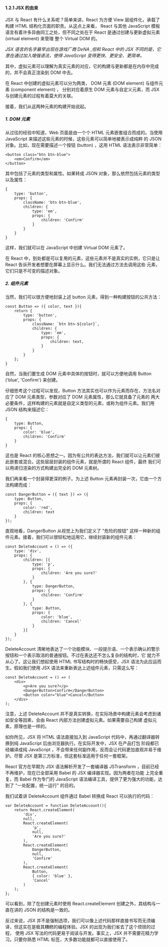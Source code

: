 #### 1.2.1 JSX 的由来

JSX 与 React 有什么关系呢？简单来讲，<red>React 为方便 View 层组件化，承载了构建 HTML 结构化页面的职责</red>。从这点上来看，
React 与其他 JavaScript 模板语言有着许多异曲同工之处，但不同之处在于 React 是通过创建与更新虚拟元素 (virtual element) 来管理
整个 Virtual DOM 的。

*JSX 语言的名字最早出现在游戏厂商 DeNA ,但和 React 中的 JSX 不同的是，它意在通过加入增强语法，使得 JavaScript 变得更快、更安全、更简单。*

其中，<red>虚拟元素可以理解为真实元素的对应</red>，它的<red>构建与更新都是在内存中完成的</red>，并不会真正渲染到 DOM 中去。

在 React 中创建的虚拟元素可以分为两类， <red>DOM 元素 (DOM element) </red>与<red>组件元素 (component element) </red>，
分别对应着<red>原生 DOM 元素</red>与<red>自定义元素</red>，而 JSX 与创建元素的过程有着莫大的关联。

接着，我们从这两种元素的构建开始说起。

##### 1. DOM 元素

从过往的经验中知道，Web 页面是由一个个 HTML 元素嵌套组合而成的。当使用 JavaScript 来描述这些元素的时候，这些元素可以简单地被表示成纯粹
的 JSON 对象。比如，现在需要描述一个按钮 (button) ，这用 HTML 语法表示非常简单：

    <button class="btn btn-blue">
        <em>Confirm</em>
    </button>

其中包括了元素的类型和属性。如果转成 JSON 对象，那么依然包括元素的类型以及属性：

    {
        type: 'button',
        props: {
            className: 'btn btn-blue',
            children: {
                type: 'em',
                props: {
                    children: 'Confirm'
                }
            }
        }
    }

这样，我们就可以在 JavaScript 中创建 Virtual DOM 元素了。

在 React 中，到处都是可以复用的元素，这些元素并不是真实的实例，它只是让 React 告诉开发者想要在屏幕上显示什么。我们无法通过方法去调用这些
元素，它们只是不可变的描述对象。

##### 2. 组件元素

当然，我们可以很方便地封装上述 button 元素，得到一种构建按钮的公共方法：

    const Button => ({ color, text }){
        return {
            type: 'button',
            props: {
                className: `btn btn-${color}`,
                children: {
                    type: 'em',
                    props: {
                        children: text,
                    }
                }
            }
        };
    }

自然，当我们要生成 DOM 元素中具体的按钮时，就可以方便地调用 Button ('blue', 'Confirm') 来创建。

仔细思考这个过程可以发现，Button 方法其实也可以作为元素而存在，方法名对应了 DOM 元素类型，参数对应了 DOM 元素属性，那么它就具备了元素的
两大必要条件，这样构建的元素就是<red>自定义类型的元素</red>，或称为<red>组件元素</red>。我们用 JSON 结构来描述它：

    {
        type: Button,
        props: {
            color: 'blue',
            children: 'Confirm'
        }
    }

这也是 React 的核心思想之一。因为有公共的表达方法，我们就可以让元素们彼此嵌套或混合。这些层层封装的组件元素，就是所谓的 React 组件，最终
我们可以用递归渲染的方式构建出完全的 DOM 元素树。

我们再来看一个封装得更深的例子。为上述 Button 元素再封装一次，它由一个方法构建而成：

    const DangerButton = ({ text }) => ({
        type: Button,
        props: {
            color: 'red',
            children: text
        }
    });

直观地看，DangerButton 从视觉上为我们定义了 "危险的按钮" 这样一种新的组件元素。接着，我们可以很轻松地运用它，继续封装新的组件元素：

    const DeleteAccount = () => ({
        type: 'div',
        props: {
            children: [{
                type: 'p',
                props: {
                    children: 'Are you sure?'
                }
            }, {
                type: DangerButton,
                props: {
                    children: 'Confirm'
                }
            }, {
                type: Button,
                props: {
                    color: 'blue',
                    children: 'Cancel'
                }
            }]
        }
    });

DeleteAccount 清晰地表达了一个功能模块、一段提示语、一个表示确认的警示按钮和一个表示取消的普通按钮。不过在表达还不怎么复杂的结构时，它
就力不从心了。这让我们想起使用 HTML 书写结构时的畅快感受，JSX 语法为此应运而生。假如我们使用 JSX 语法来重新表达上述组件元素，只需这么写：

    const DeleteAccount = () => (
        <div>
            <p>Are you sure?</p>
            <DangerButton>Confirm</DangerButton>
            <Button color="blue">Cancel</Button>
        </div>
    );

注意，上述 DeleteAccount 并不是真实转换，在实际场景中构建元素会考虑到诸如安全等因素，会由 React 内部方法创建虚拟元素。如果需要自己构建
虚拟元素，原理也是一样的。

如你所见，JSX 将 HTML 语法直接加入到 JavaScript 代码中，再通过翻译器转换到纯 JavaScript 后由浏览器执行。在实际开发中，JSX 在产品打包
阶段都已经编译成纯 JavaScript ，不会带来任何副作用，反而会让代码更加直观并易于维护。尽管 JSX 是第三方标准，但这套标准适用于任何一套框架。


React 官方在早期为 JSX 语法解析开发了一套编译器 JSTransform ，目前已经不再维护，现在已全部采用 Babel 的 JSX 编译器实现。因为两者在功能
上完全重复，而 Babel 作为专门的 JavaScript 语法编译工具，提供了更为强大的功能，达到了 "一处配置，统一运行" 的目的。

我们试着讲 DeleteAccount 组件通过 Babel 转换成 React 可以执行的代码：

    var DeleteAccount = function DeleteAccount(){
        return React.createElement(
            'div',
            null,
            React.createElement(
                'p',
                null,
                'Are you sure?'
            ),
            React.createElement(
                DangerButton,
                null,
                'Confirm'
            ),
            React.createElement(
                Button,
                { color: 'blue' },
                'Cancel'
            )
        );
    };

可以看到，除了在创建元素时使用 React.createElement 创建之外，其结构与一直在讲的 JSON 的结构是一致的。

反过来说，JSX 并不是强制选项，我们可以像上述代码那样直接书写而无须编译，但这实在是极其糟糕的编程体验。JSX 的出现为我们省去了这个烦琐的过程，
使用 JSX 写法的代码更易于阅读与开发。事实上，JSX 并不需要花精力学习。只要你熟悉 HTML 标签，大多数功能就都可以直接使用了。